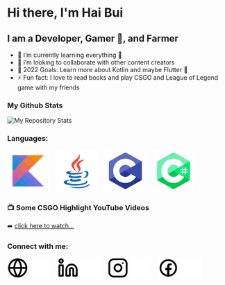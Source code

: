 # Hi there, I'm Hai Bui

## I am a Developer, Gamer 🤣, and Farmer

- 🌱 I’m currently learning everything 🤣
- 👯 I’m looking to collaborate with other content creators
- 🥅 2022 Goals: Learn more about Kotlin and maybe Flutter 🤣
- ⚡ Fun fact: I love to read books and play CSGO and League of Legend game with my friends

### My Github Stats
![My Repository Stats](https://github-readme-stats.vercel.app/api?username=HaiBuiDinh&show_icons=true)

[comment]: <> (![My Repository Stats]&#40;https://github-readme-stats.vercel.app/api/top-langs/?username=HaiBuiDinh&theme=blue-green&hide=javascript,makefile&#41;)

### Languages:
![Alt text](./img/intro/kotlin-lang.svg)
&nbsp;&nbsp;
![Alt text](./img/intro/java-lang.svg)
&nbsp;&nbsp;
![Alt text](./img/intro/c-lang.svg)
&nbsp;&nbsp;
![Alt text](./img/intro/c-sharp-lang.svg)

### 📺 Some CSGO Highlight YouTube Videos
➡️ [click here to watch...](https://www.youtube.com/channel/UCsKiRCHdLZx9NpRxkYRIIlg/videos)

### Connect with me:

[![website](./img/intro/globe-light.svg)](https://haibuidinh.github.io/)
[![website](./img/intro/globe-dark.svg)](https://haibuidinh.github.io/)
&nbsp;&nbsp;
[![website](./img/intro/linkedin-light.svg)](https://www.linkedin.com/in/haibuidinh/#gh-light-mode-only/)
[![website](./img/intro/linkedin-dark.svg)](https://www.linkedin.com/in/haibuidinh/#gh-dark-mode-only/)
&nbsp;&nbsp;
[![website](./img/intro/instagram-light.svg)](https://www.instagram.com/hai.bui1/)
[![website](./img/intro/instagram-dark.svg)](https://www.instagram.com/hai.bui1/)
&nbsp;&nbsp;
[![website](./img/intro/facebook-dark.svg)](https://www.facebook.com/hai.hust.59/)
[![website](./img/intro/facebook-light.svg)](https://www.facebook.com/hai.hust.59/)